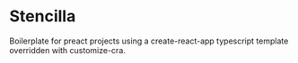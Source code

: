 # Stencilla

Boilerplate for preact projects using a create-react-app typescript template overridden with customize-cra.